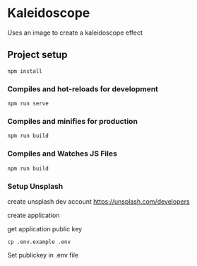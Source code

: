 # Kaleidoscope
Uses an image to create a kaleidoscope effect


## Project setup
```
npm install
```

### Compiles and hot-reloads for development
```
npm run serve
```

### Compiles and minifies for production
```
npm run build

```

### Compiles and Watches JS Files

```
npm run build

```

### Setup Unsplash

create unsplash dev account
https://unsplash.com/developers

create application 

get application public key

```
cp .env.example .env 

```

Set publickey in .env file 